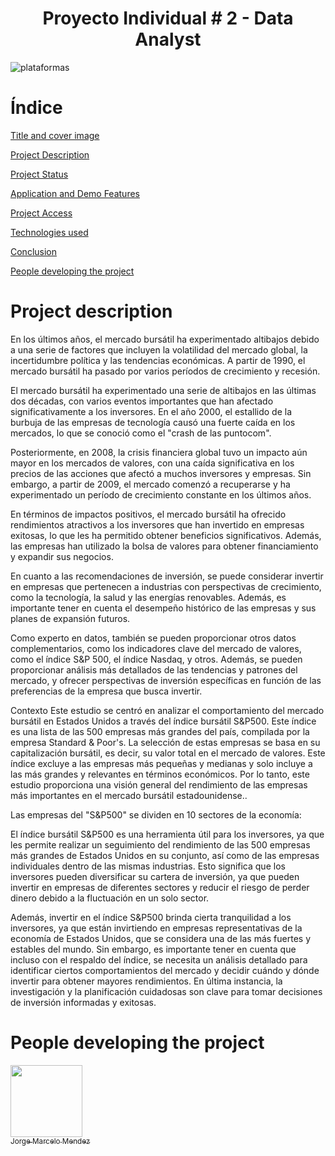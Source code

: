 <h1 align="center"> Proyecto Individual # 2 - Data Analyst </h1> 

![plataformas](https://spartanbluecapital.com/uploads/Bursatil_Extrabursatil.jpg)

<h1>Índice</h1>

[Title and cover image](#Individual-Project-2-Data-Analyst)

[Project Description](#project-description)

[Project Status](#Project-Status)

[Application and Demo Features](#Application-and-Demo-Features)

[Project Access](#project-access)

[Technologies used](#technologies-used)

[Conclusion](#conclusion)  

[People developing the project](#People_developing_the_project)

<h1>Project description</h1>

En los últimos años, el mercado bursátil ha experimentado altibajos debido a una serie de factores que incluyen la volatilidad del mercado global, la incertidumbre política y las tendencias económicas. A partir de 1990, el mercado bursátil ha pasado por varios períodos de crecimiento y recesión.

El mercado bursátil ha experimentado una serie de altibajos en las últimas dos décadas, con varios eventos importantes que han afectado significativamente a los inversores. En el año 2000, el estallido de la burbuja de las empresas de tecnología causó una fuerte caída en los mercados, lo que se conoció como el "crash de las puntocom".

Posteriormente, en 2008, la crisis financiera global tuvo un impacto aún mayor en los mercados de valores, con una caída significativa en los precios de las acciones que afectó a muchos inversores y empresas. Sin embargo, a partir de 2009, el mercado comenzó a recuperarse y ha experimentado un período de crecimiento constante en los últimos años.

En términos de impactos positivos, el mercado bursátil ha ofrecido rendimientos atractivos a los inversores que han invertido en empresas exitosas, lo que les ha permitido obtener beneficios significativos. Además, las empresas han utilizado la bolsa de valores para obtener financiamiento y expandir sus negocios.

En cuanto a las recomendaciones de inversión, se puede considerar invertir en empresas que pertenecen a industrias con perspectivas de crecimiento, como la tecnología, la salud y las energías renovables. Además, es importante tener en cuenta el desempeño histórico de las empresas y sus planes de expansión futuros.

Como experto en datos, también se pueden proporcionar otros datos complementarios, como los indicadores clave del mercado de valores, como el índice S&P 500, el índice Nasdaq, y otros. Además, se pueden proporcionar análisis más detallados de las tendencias y patrones del mercado, y ofrecer perspectivas de inversión específicas en función de las preferencias de la empresa que busca invertir.

Contexto
Este estudio se centró en analizar el comportamiento del mercado bursátil en Estados Unidos a través del índice bursátil S&P500. Este índice es una lista de las 500 empresas más grandes del país, compilada por la empresa Standard & Poor's. La selección de estas empresas se basa en su capitalización bursátil, es decir, su valor total en el mercado de valores. Este índice excluye a las empresas más pequeñas y medianas y solo incluye a las más grandes y relevantes en términos económicos. Por lo tanto, este estudio proporciona una visión general del rendimiento de las empresas más importantes en el mercado bursátil estadounidense..

Las empresas del "S&P500" se dividen en 10 sectores de la economía:



El índice bursátil S&P500 es una herramienta útil para los inversores, ya que les permite realizar un seguimiento del rendimiento de las 500 empresas más grandes de Estados Unidos en su conjunto, así como de las empresas individuales dentro de las mismas industrias. Esto significa que los inversores pueden diversificar su cartera de inversión, ya que pueden invertir en empresas de diferentes sectores y reducir el riesgo de perder dinero debido a la fluctuación en un solo sector.

Además, invertir en el índice S&P500 brinda cierta tranquilidad a los inversores, ya que están invirtiendo en empresas representativas de la economía de Estados Unidos, que se considera una de las más fuertes y estables del mundo. Sin embargo, es importante tener en cuenta que incluso con el respaldo del índice, se necesita un análisis detallado para identificar ciertos comportamientos del mercado y decidir cuándo y dónde invertir para obtener mayores rendimientos. En última instancia, la investigación y la planificación cuidadosas son clave para tomar decisiones de inversión informadas y exitosas.




<h1>People developing the project</h1>

[<img src="https://user-images.githubusercontent.com/98329325/228408283-81d93f83-3cdb-4b2e-9790-716acec651dd.png" width=115><br><sub>Jorge Marcelo Mendez</sub>](https://github.com/MarceBlack)
